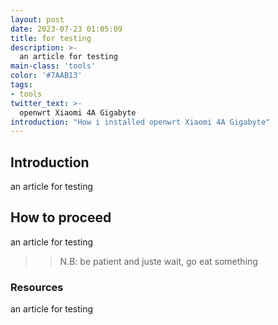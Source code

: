 ```yaml
---
layout: post
date: 2023-07-23 01:05:09
title: for testing
description: >-
  an article for testing
main-class: 'tools'
color: '#7AAB13'
tags:
- tools
twitter_text: >-
  openwrt Xiaomi 4A Gigabyte
introduction: "How i installed openwrt Xiaomi 4A Gigabyte"
---
```

## Introduction

an article for testing



## How to proceed

an article for testing

>> N.B: be patient and juste wait, go eat something


### Resources

an article for testing
